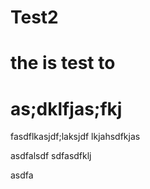 # Test2
# the is test to 
as;dklfjas;fkj
=====================

fasdflkasjdf;laksjdf lkjahsdfkjas

asdfalsdf
sdfasdfklj

asdfa
